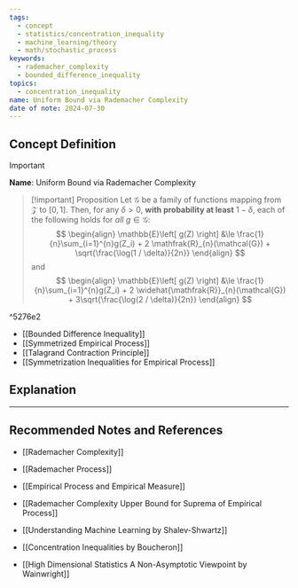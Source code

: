```yaml
---
tags:
  - concept
  - statistics/concentration_inequality
  - machine_learning/theory
  - math/stochastic_process
keywords:
  - rademacher_complexity
  - bounded_difference_inequality
topics:
  - concentration_inequality
name: Uniform Bound via Rademacher Complexity
date of note: 2024-07-30
---
```


## Concept Definition

>[!important]
>**Name**: Uniform Bound via Rademacher Complexity

>[!important] Proposition
>Let $\mathcal{G}$ be a family of functions mapping from $\mathcal{Z}$ to $[0, 1]$. Then, for any $\delta > 0$,  **with probability at least** $1 - \delta$, each of the following holds for *all* $g \in \mathcal{G}$:
>$$
> \begin{align}
>  \mathbb{E}\left[ g(Z) \right] &\le \frac{1}{n}\sum_{i=1}^{n}g(Z_i) + 2 \mathfrak{R}_{n}(\mathcal{G})  + \sqrt{\frac{\log(1 / \delta)}{2n}} 
> \end{align}
>$$ 
> and
>$$ 
> \begin{align}
> \mathbb{E}\left[ g(Z) \right] &\le \frac{1}{n}\sum_{i=1}^{n}g(Z_i) + 2 \widehat{\mathfrak{R}}_{n}(\mathcal{G}) + 3\sqrt{\frac{\log(2 / \delta)}{2n}} 
> \end{align}
>$$ 

^5276e2

- [[Bounded Difference Inequality]]
- [[Symmetrized Empirical Process]]
- [[Talagrand Contraction Principle]]
- [[Symmetrization Inequalities for Empirical Process]]



## Explanation





-----------
##  Recommended Notes and References



- [[Rademacher Complexity]]
- [[Rademacher Process]]
- [[Empirical Process and Empirical Measure]]

- [[Rademacher Complexity Upper Bound for Suprema of Empirical Process]]


- [[Understanding Machine Learning by Shalev-Shwartz]]
- [[Concentration Inequalities by Boucheron]]
- [[High Dimensional Statistics A Non-Asymptotic Viewpoint by Wainwright]]